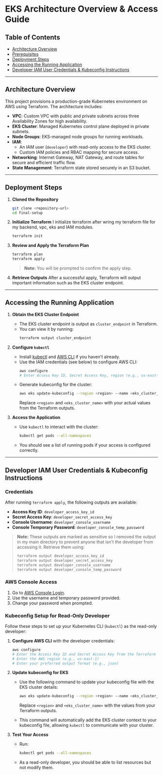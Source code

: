 # EKS Architecture Overview & Access Guide

## Table of Contents

- [Architecture Overview](#architecture-overview)
- [Prerequisites](#prerequisites)
- [Deployment Steps](#deployment-steps)
- [Accessing the Running Application](#accessing-the-running-application)
- [Developer IAM User Credentials & Kubeconfig Instructions](#developer-iam-user-credentials--kubeconfig-instructions)



---

## Architecture Overview

This project provisions a production-grade Kubernetes environment on AWS using Terraform. The architecture includes:

- **VPC**: Custom VPC with public and private subnets across three Availability Zones for high availability.
- **EKS Cluster**: Managed Kubernetes control plane deployed in private subnets.
- **Node Groups**: EKS-managed node groups for running workloads.
- **IAM**: 
  - An IAM user (`developer`) with read-only access to the EKS cluster.
  - Custom IAM policies and RBAC mapping for secure access.
- **Networking**: Internet Gateway, NAT Gateway, and route tables for secure and efficient traffic flow.
- **State Management**: Terraform state stored securely in an S3 bucket.

---


## Deployment Steps

1. **Cloned the Repository**
   ```sh
   git clone <repository-url>
   cd final-setup
   ```

2. **Initialize Terraform**
I initialize terraform after wring my terraform file for  my backend, vpc, eks and IAM modules.
   ```sh
   terraform init
   ```

3. **Review and Apply the Terraform Plan**
   ```sh
   terraform plan
   terraform apply
   ```
   > **Note:** You will be prompted to confirm the apply step.

4. **Retrieve Outputs**
   After a successful apply, Terraform will output important information such as the EKS cluster endpoint.

---

## Accessing the Running Application

1. **Obtain the EKS Cluster Endpoint**
   - The EKS cluster endpoint is output as `cluster_endpoint` in Terraform.
   - You can view it by running:
     ```sh
     terraform output cluster_endpoint
     ```

2. **Configure `kubectl`**
   - Install [kubectl](https://kubernetes.io/docs/tasks/tools/) and [AWS CLI](https://docs.aws.amazon.com/cli/latest/userguide/getting-started-install.html) if you haven't already.
   - Use the IAM credentials (see below) to configure AWS CLI:
     ```sh
     aws configure
     # Enter Access Key ID, Secret Access Key, region (e.g., us-east-1), and output format (e.g., json)
     ```
   - Generate kubeconfig for the cluster:
     ```sh
     aws eks update-kubeconfig --region <region> --name <eks_cluster_name>
     ```
     Replace `<region>` and `<eks_cluster_name>` with your actual values from the Terraform outputs.

3. **Access the Application**
   - Use `kubectl` to interact with the cluster:
     ```sh
     kubectl get pods --all-namespaces
     ```
   - You should see a list of running pods if your access is configured correctly.

---

## Developer IAM User Credentials & Kubeconfig Instructions

### Credentials

After running `terraform apply`, the following outputs are available:

- **Access Key ID**: `developer_access_key_id`
- **Secret Access Key**: `developer_secret_access_key`
- **Console Username**: `developer_console_username`
- **Console Temporary Password**: `developer_console_temp_password`

> **Note:** These outputs are marked as sensitive so I removed the output in my main directory to prevent anyone that isn't the developer from accessing it. Retrieve them using:
> ```sh
> terraform output developer_access_key_id
> terraform output developer_secret_access_key
> terraform output developer_console_username
> terraform output developer_console_temp_password
> ```

### AWS Console Access

1. Go to [AWS Console Login](https://console.aws.amazon.com/).
2. Use the username and temporary password provided.
3. Change your password when prompted.

### Kubeconfig Setup for Read-Only Developer

Follow these steps to set up your Kubernetes CLI (`kubectl`) as the read-only developer:

1. **Configure AWS CLI** with the developer credentials:
   ```sh
   aws configure
   # Enter the Access Key ID and Secret Access Key from the Terraform outputs
   # Enter the AWS region (e.g., us-east-1)
   # Enter your preferred output format (e.g., json)
   ```

2. **Update kubeconfig for EKS**
   - Use the following command to update your kubeconfig file with the EKS cluster details:
     ```sh
     aws eks update-kubeconfig --region <region> --name <eks_cluster_name>
     ```
     Replace `<region>` and `<eks_cluster_name>` with the values from your Terraform outputs.

   - This command will automatically add the EKS cluster context to your kubeconfig file, allowing `kubectl` to communicate with your cluster.

3. **Test Your Access**
   - Run:
     ```sh
     kubectl get pods --all-namespaces
     ```
   - As a read-only developer, you should be able to list resources but not modify them.

